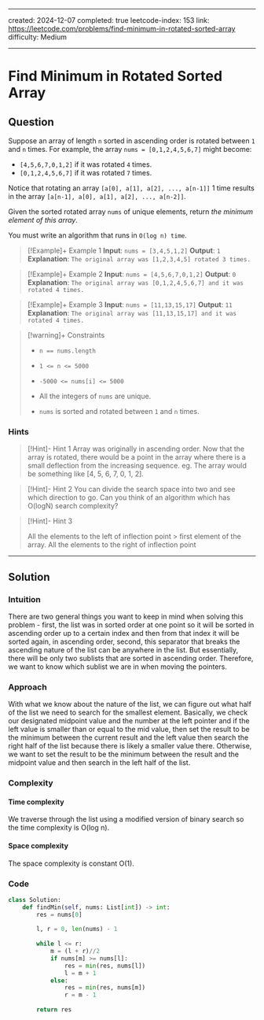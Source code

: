 ___
created: 2024-12-07
completed: true
leetcode-index: 153 
link: https://leetcode.com/problems/find-minimum-in-rotated-sorted-array
difficulty: Medium 
___
# Find Minimum in Rotated Sorted Array

## Question
Suppose an array of length `n` sorted in ascending order is rotated between `1` and `n` times. For example, the array `nums = [0,1,2,4,5,6,7]` might become:
- `[4,5,6,7,0,1,2]` if it was rotated `4` times.
- `[0,1,2,4,5,6,7]` if it was rotated `7` times.

Notice that rotating an array `[a[0], a[1], a[2], ..., a[n-1]]` 1 time results in the array `[a[n-1], a[0], a[1], a[2], ..., a[n-2]]`.

Given the sorted rotated array `nums` of unique elements, return *the minimum element of this array*.

You must write an algorithm that runs in `O(log n) time`.

>[!Example]+ Example 1
>**Input**: `nums = [3,4,5,1,2]`
>**Output**: `1`
>**Explanation**: `The original array was [1,2,3,4,5] rotated 3 times.
>`

>[!Example]+ Example 2
>**Input**: `nums = [4,5,6,7,0,1,2]`
>**Output**: `0`
>**Explanation**: `The original array was [0,1,2,4,5,6,7] and it was rotated 4 times.
>`

>[!Example]+ Example 3
>**Input**: `nums = [11,13,15,17]`
>**Output**: `11`
>**Explanation**: `The original array was [11,13,15,17] and it was rotated 4 times. 
>`

>[!warning]+ Constraints
>- `n == nums.length`
>
>- `1 <= n <= 5000`
>
>- `-5000 <= nums[i] <= 5000`
>
>- All the integers of `nums` are unique.
>
>- `nums` is sorted and rotated between `1` and `n` times.
### Hints
>[!Hint]- Hint 1
>Array was originally in ascending order. Now that the array is rotated, there would be a point in the array where there is a small deflection from the increasing sequence. eg. The array would be something like [4, 5, 6, 7, 0, 1, 2].

>[!Hint]- Hint 2
>You can divide the search space into two and see which direction to go.
>Can you think of an algorithm which has O(logN) search complexity?

>[!Hint]- Hint 3
>
>All the elements to the left of inflection point > first element of the array.
>All the elements to the right of inflection point 
>

---
## Solution

### Intuition
There are two general things you want to keep in mind when solving this problem - first, the list was in sorted order at one point so it will be sorted in ascending order up to a certain index and then from that index it will be sorted again, in ascending order, second, this separator that breaks the ascending nature of the list can be anywhere in the list. But essentially, there will be only two sublists that are sorted in ascending order. Therefore, we want to know which sublist we are in when moving the pointers.

### Approach
With what we know about the nature of the list, we can figure out what half of the list we need to search for the smallest element. Basically, we check our designated midpoint value and the number at the left pointer and if the left value is smaller than or equal to the mid value, then set the result to be the minimum between the current result and the left value then search the right half of the list because there is likely a smaller value there. Otherwise, we want to set the result to be the minimum between the result and the midpoint value and then search in the left half of the list.

### Complexity

#### Time complexity
We traverse through the list using a modified version of binary search so the time complexity is O(log n).

#### Space complexity
The space complexity is constant O(1).

### Code
```Python
class Solution:
	def findMin(self, nums: List[int]) -> int:
		res = nums[0]
		
		l, r = 0, len(nums) - 1
		
		while l <= r:
			m = (l + r)//2
			if nums[m] >= nums[l]:
				res = min(res, nums[l])
				l = m + 1
			else:
				res = min(res, nums[m])
				r = m - 1
		
		return res
```